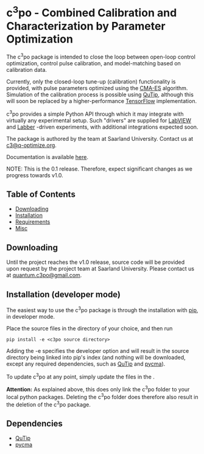 # c<sup>3</sup>po - Combined Calibration and Characterization by Parameter Optimization

The c<sup>3</sup>po package is intended to close the loop between open-loop control optimization, control pulse calibration, and model-matching based on calibration data.

Currently, only the closed-loop tune-up (calibration) functionality is provided, with pulse parameters optimized using the [CMA-ES](http://www.cmap.polytechnique.fr/~nikolaus.hansen/) algorithm.  Simulation of the calibration process is possible using [QuTip](http://qutip.org/), although this will soon be replaced by a higher-performance [TensorFlow](http://tensorflow.org) implementation.

c<sup>3</sup>po  provides a simple Python API through which it may integrate with virtually any experimental setup. Such "drivers" are supplied for [LabVIEW](https://www.ni.com/en-us/shop/labview.html) and [Labber](https://labber.org/) -driven experiments, with additional integrations expected soon.

The package is authored by the team at Saarland University. Contact us at [c3@q-optimize.org](mailto://quantum.c3po@gmail.com).

Documentation is available [here](https://c3-toolset.readthedocs.io).

NOTE: This is the 0.1 release. Therefore, expect significant changes as we progress towards v1.0.

## Table of Contents
* [Downloading](#downloading)
* [Installation](#installation)  
* [Requirements](#requirements)  
* [Misc](#misc)  

<a name="downloading"><a/>
## Downloading
Until the project reaches the v1.0 release, source code will be provided upon request by the project team at Saarland University. Please contact us at [quantum.c3po@gmail.com](mailto://quantum.c3po@gmail.com).

<a name="installation"><a/>
## Installation (developer mode)

The easiest way to use the c<sup>3</sup>po package is through the installation with [pip](https://pypi.org/project/pip/), in developer mode.

Place the source files in the directory of your choice, and then run
```
pip install -e <c3po source directory>
```
Adding the -e specifies the developer option and will result in the source directory being linked into pip's index (and nothing will be downloaded, except any required dependencies, such as [QuTip](http://qutip.org/) and [pycma](https://github.com/CMA-ES/pycma)).

To update c<sup>3</sup>po at any point, simply update the files in the <c3po source directory>.


**Attention:** As explained above, this does only link the c<sup>3</sup>po folder to your
local python packages. Deleting the c<sup>3</sup>po folder does therefore also result in
the deletion of the c<sup>3</sup>po package.


<a name="requirements"><a/>
## Dependencies
- [QuTip](http://qutip.org/)
- [pycma](https://github.com/CMA-ES/pycma)
